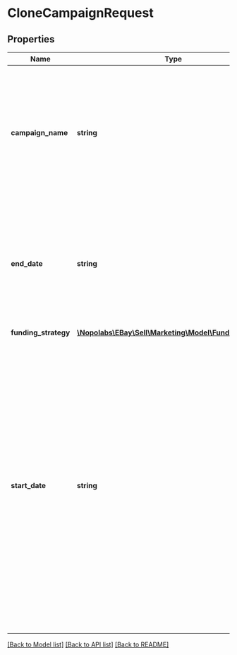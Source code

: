 # CloneCampaignRequest

## Properties
Name | Type | Description | Notes
------------ | ------------- | ------------- | -------------
**campaign_name** | **string** | A seller-defined name for the newly-cloned campaign. This value must be unique for the seller. You can use any alphanumeric characters in the name, except the less than (&amp;lt;) or greater than (&amp;gt;) characters.Max length: 80 characters | [optional] 
**end_date** | **string** | The date and time the campaign ends, in UTC format (yyyy-MM-ddThh:mm.ss.sssZ). If this field is blank (code&amp;gt;null), it indicates a campaign that has no end date. For display purposes, convert this time into the local time of the seller. | [optional] 
**funding_strategy** | [**\Nopolabs\EBay\Sell\Marketing\Model\FundingStrategy**](FundingStrategy.md) |  | [optional] 
**start_date** | **string** | The date and time the cloned campaign starts, in UTC format (yyyy-MM-ddThh:mm.ss.sssZ). For display purposes, convert this time into the local time of the seller. On the date specified, the service derives the keywords for each listing in the campaign, creates an ad for each listing, and associates each new ad with the campaign. The campaign starts after this process is completed. The amount of time it takes the service to start the campaign depends on the number of listings in the campaign. Call getCampaign to check the status of the campaign. | [optional] 

[[Back to Model list]](../README.md#documentation-for-models) [[Back to API list]](../README.md#documentation-for-api-endpoints) [[Back to README]](../README.md)



